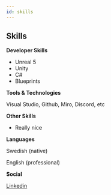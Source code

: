 ```yaml
---
id: skills
---
```


## Skills

**Developer Skills**

- Unreal 5 
- Unity
- C#
- Blueprints

**Tools & Technologies**

Visual Studio, Github,
Miro, Discord, etc

**Other Skills**

- Really nice

**Languages**

Swedish (native)

English (professional)


**Social**

[Linkedin](https://linkedin.com/)

